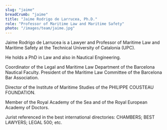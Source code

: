 ```yaml
---
slug: "jaime"
breadCrumb: "jaime"
title: "Jaime Rodrigo de Larrucea, Ph.D."
role: "Professor of Maritime Law and Maritime Safety"
photo: "/images/team/jaime.jpg"
---
```


Jaime Rodrigo de Larrucea is a Lawyer and Professor of Maritime Law and Maritime Safety at the Technical University of Catalonia (UPC).

He holds a PhD in Law and also in Nautical Engineering.

Coordinator of the Legal and Maritime Law Department of the Barcelona Nautical Faculty.
President of the Maritime Law Committee of the Barcelona Bar Association.

Director of the Institute of Maritime Studies of the PHILIPPE COUSTEAU FOUNDATION.

Member of the Royal Academy of the Sea and of the Royal European Academy of Doctors.

Jurist referenced in the best international directories: CHAMBERS; BEST LAWYERS; LEGAL 500; etc.
